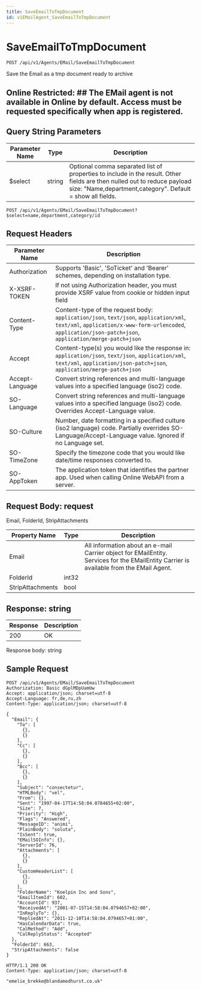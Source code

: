 ```yaml
---
title: SaveEmailToTmpDocument
id: v1EMailAgent_SaveEmailToTmpDocument
---
```


# SaveEmailToTmpDocument

```http
POST /api/v1/Agents/EMail/SaveEmailToTmpDocument
```

Save the Email as a tmp document ready to archive



## Online Restricted: ## The EMail agent is not available in Online by default. Access must be requested specifically when app is registered.





## Query String Parameters

| Parameter Name | Type |  Description |
|----------------|------|--------------|
| $select | string |  Optional comma separated list of properties to include in the result. Other fields are then nulled out to reduce payload size: "Name,department,category". Default = show all fields. |

```http
POST /api/v1/Agents/EMail/SaveEmailToTmpDocument?$select=name,department,category/id
```


## Request Headers

| Parameter Name | Description |
|----------------|-------------|
| Authorization  | Supports 'Basic', 'SoTicket' and 'Bearer' schemes, depending on installation type. |
| X-XSRF-TOKEN   | If not using Authorization header, you must provide XSRF value from cookie or hidden input field |
| Content-Type | Content-type of the request body: `application/json`, `text/json`, `application/xml`, `text/xml`, `application/x-www-form-urlencoded`, `application/json-patch+json`, `application/merge-patch+json` |
| Accept         | Content-type(s) you would like the response in: `application/json`, `text/json`, `application/xml`, `text/xml`, `application/json-patch+json`, `application/merge-patch+json` |
| Accept-Language | Convert string references and multi-language values into a specified language (iso2) code. |
| SO-Language | Convert string references and multi-language values into a specified language (iso2) code. Overrides Accept-Language value. |
| SO-Culture | Number, date formatting in a specified culture (iso2 language) code. Partially overrides SO-Language/Accept-Language value. Ignored if no Language set. |
| SO-TimeZone | Specify the timezone code that you would like date/time responses converted to. |
| SO-AppToken | The application token that identifies the partner app. Used when calling Online WebAPI from a server. |

## Request Body: request  

Email, FolderId, StripAttachments 

| Property Name | Type |  Description |
|----------------|------|--------------|
| Email |  | All information about an e-mail <para /> Carrier object for EMailEntity. Services for the EMailEntity Carrier is available from the <see cref="T:SuperOffice.CRM.Services.IEMailAgent">EMail Agent</see>. |
| FolderId | int32 |  |
| StripAttachments | bool |  |


## Response: string



| Response | Description |
|----------------|-------------|
| 200 | OK |

Response body: string


## Sample Request

```http!
POST /api/v1/Agents/EMail/SaveEmailToTmpDocument
Authorization: Basic dGplMDpUamUw
Accept: application/json; charset=utf-8
Accept-Language: fr,de,ru,zh
Content-Type: application/json; charset=utf-8

{
  "Email": {
    "To": [
      {},
      {}
    ],
    "Cc": [
      {},
      {}
    ],
    "Bcc": [
      {},
      {}
    ],
    "Subject": "consectetur",
    "HTMLBody": "vel",
    "From": {},
    "Sent": "1997-04-17T14:58:04.0784655+02:00",
    "Size": 7,
    "Priority": "High",
    "Flags": "Answered",
    "MessageID": "animi",
    "PlainBody": "soluta",
    "IsSent": true,
    "EMailSOInfo": {},
    "ServerId": 76,
    "Attachments": [
      {},
      {}
    ],
    "CustomHeaderList": [
      {},
      {}
    ],
    "FolderName": "Koelpin Inc and Sons",
    "EmailItemId": 602,
    "AccountId": 937,
    "ReceivedAt": "2001-07-15T14:58:04.0794657+02:00",
    "InReplyTo": {},
    "RepliedAt": "2011-12-10T14:58:04.0794657+01:00",
    "HasCalendarData": true,
    "CalMethod": "Add",
    "CalReplyStatus": "Accepted"
  },
  "FolderId": 663,
  "StripAttachments": false
}
```

```http_
HTTP/1.1 200 OK
Content-Type: application/json; charset=utf-8

"emelie_brekke@blandamedhurst.co.uk"
```